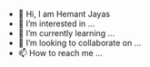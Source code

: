 - 👋 Hi, I am Hemant Jayas
- 👀 I’m interested in ...
- 🌱 I’m currently learning ...
- 💞️ I’m looking to collaborate on ...
- 📫 How to reach me ...

<!---
hemantwebreate/hemantwebreate is a ✨ special ✨ repository because its `README.md` (this file) appears on your GitHub profile.
You can click the Preview link to take a look at your changes.
--->
